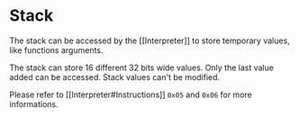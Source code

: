 # Stack
The stack can be accessed by the [[Interpreter]] to store temporary values, like functions arguments.

The stack can store 16 different 32 bits wide values. Only the last value added can be accessed. Stack values can't be modified.

Please refer to [[Interpreter#Instructions]] `0x05` and `0x06` for more informations.